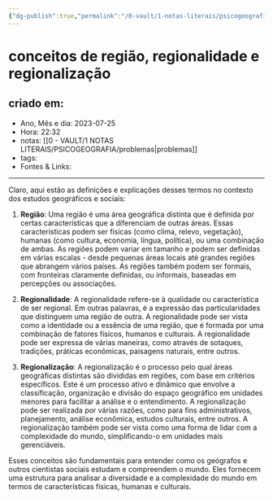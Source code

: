 ```yaml
---
{"dg-publish":true,"permalink":"/0-vault/1-notas-literais/psicogeografia/conceitos-de-regiao-regionalidade-e-regionalizacao/","dgHomeLink":true,"dgShowLocalGraph":true,"dgShowFileTree":true,"dgEnableSearch":true}
---
```


# conceitos de região, regionalidade e regionalização

## criado em: 
-  Ano, Mês e dia: 2023-07-25
- Hora: 22:32
- notas: [[0 - VAULT/1 NOTAS LITERAIS/PSICOGEOGRAFIA/problemas\|problemas]]
- tags: 
- Fontes & Links: 
---
Claro, aqui estão as definições e explicações desses termos no contexto dos estudos geográficos e sociais:

1. **Região**: Uma região é uma área geográfica distinta que é definida por certas características que a diferenciam de outras áreas. Essas características podem ser físicas (como clima, relevo, vegetação), humanas (como cultura, economia, língua, política), ou uma combinação de ambas. As regiões podem variar em tamanho e podem ser definidas em várias escalas - desde pequenas áreas locais até grandes regiões que abrangem vários países. As regiões também podem ser formais, com fronteiras claramente definidas, ou informais, baseadas em percepções ou associações.

2. **Regionalidade**: A regionalidade refere-se à qualidade ou característica de ser regional. Em outras palavras, é a expressão das particularidades que distinguem uma região de outra. A regionalidade pode ser vista como a identidade ou a essência de uma região, que é formada por uma combinação de fatores físicos, humanos e culturais. A regionalidade pode ser expressa de várias maneiras, como através de sotaques, tradições, práticas econômicas, paisagens naturais, entre outros.

3. **Regionalização**: A regionalização é o processo pelo qual áreas geográficas distintas são divididas em regiões, com base em critérios específicos. Este é um processo ativo e dinâmico que envolve a classificação, organização e divisão do espaço geográfico em unidades menores para facilitar a análise e o entendimento. A regionalização pode ser realizada por várias razões, como para fins administrativos, planejamento, análise econômica, estudos culturais, entre outros. A regionalização também pode ser vista como uma forma de lidar com a complexidade do mundo, simplificando-o em unidades mais gerenciáveis.

Esses conceitos são fundamentais para entender como os geógrafos e outros cientistas sociais estudam e compreendem o mundo. Eles fornecem uma estrutura para analisar a diversidade e a complexidade do mundo em termos de características físicas, humanas e culturais.
